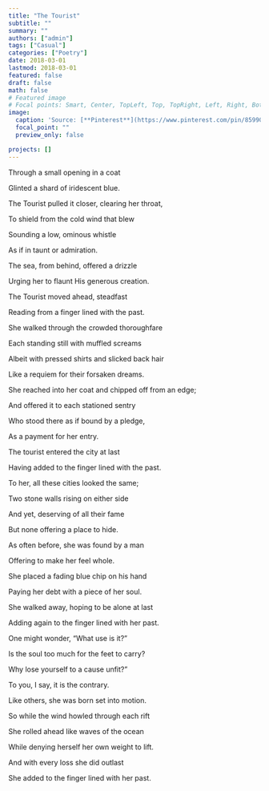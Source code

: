 ```yaml
---
title: "The Tourist"
subtitle: ""
summary: ""
authors: ["admin"]
tags: ["Casual"]
categories: ["Poetry"]
date: 2018-03-01
lastmod: 2018-03-01
featured: false
draft: false
math: false
# Featured image
# Focal points: Smart, Center, TopLeft, Top, TopRight, Left, Right, BottomLeft, Bottom, BottomRight.
image:
  caption: 'Source: [**Pinterest**](https://www.pinterest.com/pin/85990674113660340/)'
  focal_point: ""
  preview_only: false

projects: []
---
```

Through a small opening in a coat

Glinted a shard of iridescent blue.

The Tourist pulled it closer, clearing her throat,

To shield from the cold wind that blew

Sounding a low, ominous whistle

As if in taunt or admiration.

The sea, from behind, offered a drizzle

Urging her to flaunt His generous creation.

The Tourist moved ahead, steadfast

Reading from a finger lined with the past.


She walked through the crowded thoroughfare

Each standing still with muffled screams

Albeit with pressed shirts and slicked back hair

Like a requiem for their forsaken dreams.

She reached into her coat and chipped off from an edge;

And offered it to each stationed sentry

Who stood there as if bound by a pledge,

As a payment for her entry.

The tourist entered the city at last

Having added to the finger lined with the past.


To her, all these cities looked the same;

Two stone walls rising on either side

And yet, deserving of all their fame

But none offering a place to hide.

As often before, she was found by a man

Offering to make her feel whole.

She placed a fading blue chip on his hand

Paying her debt with a piece of her soul.

She walked away, hoping to be alone at last

Adding again to the finger lined with her past.


One might wonder, “What use is it?”

Is the soul too much for the feet to carry?

Why lose yourself to a cause unfit?”

To you, I say, it is the contrary.

Like others, she was born set into motion.

So while the wind howled through each rift

She rolled ahead like waves of the ocean

While denying herself her own weight to lift.

And with every loss she did outlast

She added to the finger lined with her past.